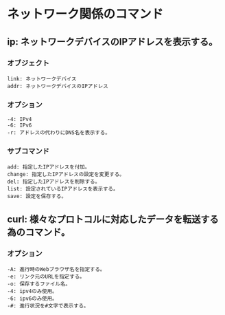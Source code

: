 # ネットワーク関係のコマンド

## ip: ネットワークデバイスのIPアドレスを表示する。
### オブジェクト
	link: ネットワークデバイス
	addr: ネットワークデバイスのIPアドレス
### オプション
	-4: IPv4
	-6: IPv6
	-r: アドレスの代わりにDNS名を表示する。
### サブコマンド
	add: 指定したIPアドレスを付加。
	change: 指定したIPアドレスの設定を変更する。
	del: 指定したIPアドレスを削除する。
	list: 設定されているIPアドレスを表示する。
	save: 設定を保存する。

## curl: 様々なプロトコルに対応したデータを転送する為のコマンド。
### オプション
	-A: 進行時のWebブラウザ名を指定する。
	-e: リンク元のURLを指定する。
	-o: 保存するファイル名。
	-4: ipv4のみ使用。
	-6: ipv6のみ使用。
	-#: 進行状況を#文字で表示する。